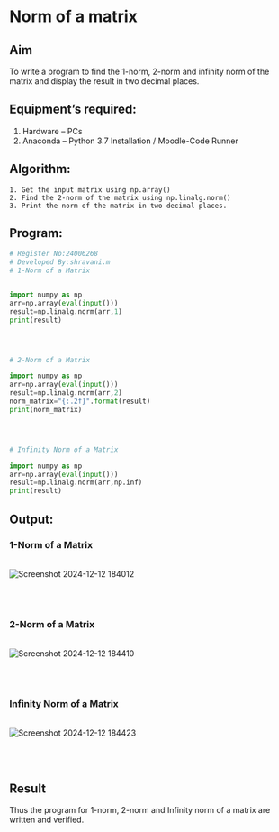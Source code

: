 # Norm of a matrix
## Aim
To write a program to find the 1-norm, 2-norm and infinity norm of the matrix and display the result in two decimal places.
## Equipment’s required:
1.	Hardware – PCs
2.	Anaconda – Python 3.7 Installation / Moodle-Code Runner
## Algorithm:
```
1. Get the input matrix using np.array()
2. Find the 2-norm of the matrix using np.linalg.norm()
3. Print the norm of the matrix in two decimal places.
```
## Program:
```Python
# Register No:24006268
# Developed By:shravani.m
# 1-Norm of a Matrix


import numpy as np
arr=np.array(eval(input()))
result=np.linalg.norm(arr,1)
print(result)




# 2-Norm of a Matrix

import numpy as np
arr=np.array(eval(input()))
result=np.linalg.norm(arr,2)
norm_matrix="{:.2f}".format(result)
print(norm_matrix)




# Infinity Norm of a Matrix

import numpy as np
arr=np.array(eval(input()))
result=np.linalg.norm(arr,np.inf)
print(result)

```
## Output:
### 1-Norm of a Matrix
<br>![Screenshot 2024-12-12 184012](https://github.com/user-attachments/assets/f2021144-0033-4d99-86ee-d18e1766df0d)

<br>
<br>

### 2-Norm of a Matrix
<br>![Screenshot 2024-12-12 184410](https://github.com/user-attachments/assets/62a35616-b931-408a-b4d2-80670526b8db)

<br>
<br>

### Infinity Norm of a Matrix
<br>![Screenshot 2024-12-12 184423](https://github.com/user-attachments/assets/e47afd4a-95cc-4bbc-9fce-6212bc447bbd)

<br>
<br>

## Result
Thus the program for 1-norm, 2-norm and Infinity norm of a matrix are written and verified.
